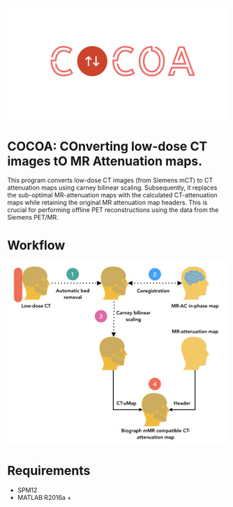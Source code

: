 ![COCOA-logo](Images/COCOA-logo.png)

# COCOA: COnverting low-dose CT images tO MR Attenuation maps.

This program converts low-dose CT images (from Siemens mCT) to CT attenuation maps using carney bilinear scaling. Subsequently, it replaces the sub-optimal MR-attenuation maps with the calculated CT-attenuation maps while retaining the original MR attenuation map headers. This is crucial for performing offline PET reconstructions using the data from the Siemens PET/MR.

# Workflow

![Workflow](Images/Workflow.png)


# Requirements

- SPM12
- MATLAB R2016a +
